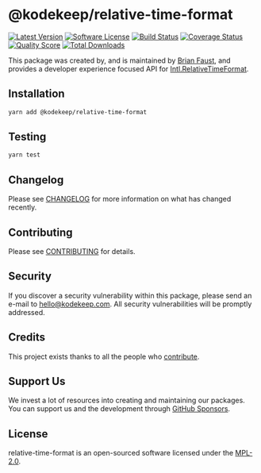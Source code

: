 # @kodekeep/relative-time-format

[![Latest Version](https://badgen.net/npm/v/@kodekeep/relative-time-format)](https://npmjs.com/package/@kodekeep/relative-time-format)
[![Software License](https://badgen.net/npm/license/@kodekeep/relative-time-format)](https://npmjs.com/package/@kodekeep/relative-time-format)
[![Build Status](https://img.shields.io/github/workflow/status/kodekeep/relative-time-format/run-tests?label=tests)](https://github.com/kodekeep/relative-time-format/actions?query=workflow%3Arun-tests+branch%3Amaster)
[![Coverage Status](https://badgen.net/codeclimate/coverage/kodekeep/relative-time-format)](https://codeclimate.com/github/kodekeep/relative-time-format)
[![Quality Score](https://badgen.net/codeclimate/maintainability/kodekeep/relative-time-format)](https://codeclimate.com/github/kodekeep/relative-time-format)
[![Total Downloads](https://badgen.net/npm/dt/@kodekeep/relative-time-format)](https://npmjs.com/package/@kodekeep/relative-time-format)

This package was created by, and is maintained by [Brian Faust](https://github.com/faustbrian), and provides a developer experience focused API for [Intl.RelativeTimeFormat](https://developer.mozilla.org/en-US/docs/Web/JavaScript/Reference/Global_Objects/Intl/RelativeTimeFormat).

## Installation

```bash
yarn add @kodekeep/relative-time-format
```

## Testing

```bash
yarn test
```

## Changelog

Please see [CHANGELOG](CHANGELOG.md) for more information on what has changed recently.

## Contributing

Please see [CONTRIBUTING](CONTRIBUTING.md) for details.

## Security

If you discover a security vulnerability within this package, please send an e-mail to hello@kodekeep.com. All security vulnerabilities will be promptly addressed.

## Credits

This project exists thanks to all the people who [contribute](../../contributors).

## Support Us

We invest a lot of resources into creating and maintaining our packages. You can support us and the development through [GitHub Sponsors](https://github.com/sponsors/faustbrian).

## License

relative-time-format is an open-sourced software licensed under the [MPL-2.0](LICENSE.md).
